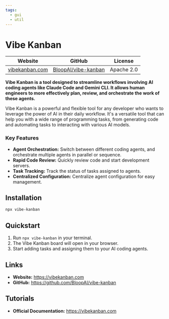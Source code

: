```yaml
---
tags:
  - gui
  - util
---
```


# Vibe Kanban

| Website | GitHub | License |
| --- | --- | --- |
| [vibekanban.com](https://vibekanban.com) | [BloopAI/vibe-kanban](https://github.com/BloopAI/vibe-kanban) | Apache 2.0 |

**Vibe Kanban is a tool designed to streamline workflows involving AI coding agents like Claude Code and Gemini CLI. It allows human engineers to more effectively plan, review, and orchestrate the work of these agents.**

Vibe Kanban is a powerful and flexible tool for any developer who wants to leverage the power of AI in their daily workflow. It's a versatile tool that can help you with a wide range of programming tasks, from generating code and automating tasks to interacting with various AI models.

### Key Features

*   **Agent Orchestration:** Switch between different coding agents, and orchestrate multiple agents in parallel or sequence.
*   **Rapid Code Review:** Quickly review code and start development servers.
*   **Task Tracking:** Track the status of tasks assigned to agents.
*   **Centralized Configuration:** Centralize agent configuration for easy management.

## Installation

```bash
npx vibe-kanban
```

## Quickstart

1.  Run `npx vibe-kanban` in your terminal.
2.  The Vibe Kanban board will open in your browser.
3.  Start adding tasks and assigning them to your AI coding agents.

## Links

*   **Website:** https://vibekanban.com
*   **GitHub:** https://github.com/BloopAI/vibe-kanban

## Tutorials

*   **Official Documentation:** https://vibekanban.com
